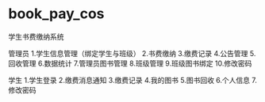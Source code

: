 # book_pay_cos
学生书费缴纳系统

管理员
1.学生信息管理（绑定学生与班级） 
2.书费缴纳
3.缴费记录
4.公告管理
5.回收管理
6.数据统计
7.管理员图书管理
8.班级管理
9.班级图书绑定
10.修改密码

学生
1.学生登录
2.缴费消息通知
3.缴费记录
4.我的图书
5.图书回收
6.个人信息
7.修改密码
